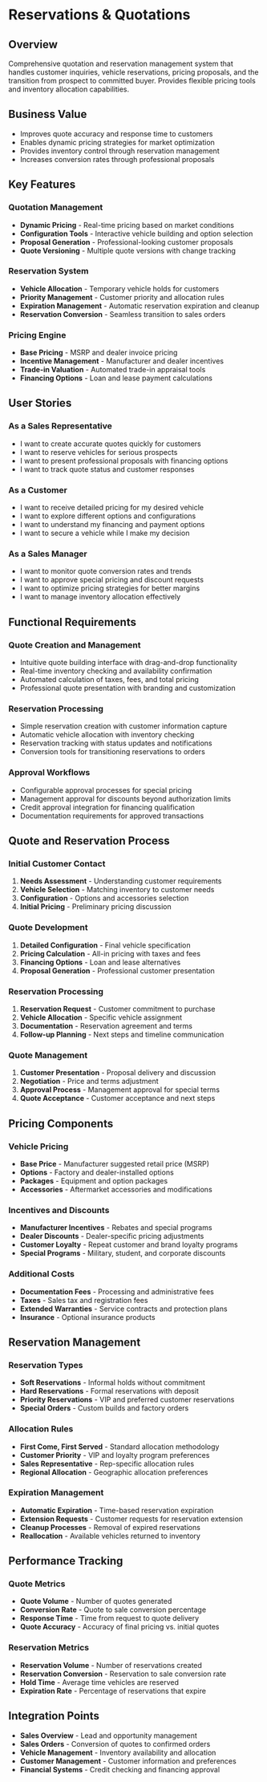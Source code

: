 # Reservations & Quotations

## Overview
Comprehensive quotation and reservation management system that handles customer inquiries, vehicle reservations, pricing proposals, and the transition from prospect to committed buyer. Provides flexible pricing tools and inventory allocation capabilities.

## Business Value
- Improves quote accuracy and response time to customers
- Enables dynamic pricing strategies for market optimization
- Provides inventory control through reservation management
- Increases conversion rates through professional proposals

## Key Features

### Quotation Management
- **Dynamic Pricing** - Real-time pricing based on market conditions
- **Configuration Tools** - Interactive vehicle building and option selection
- **Proposal Generation** - Professional-looking customer proposals
- **Quote Versioning** - Multiple quote versions with change tracking

### Reservation System
- **Vehicle Allocation** - Temporary vehicle holds for customers
- **Priority Management** - Customer priority and allocation rules
- **Expiration Management** - Automatic reservation expiration and cleanup
- **Reservation Conversion** - Seamless transition to sales orders

### Pricing Engine
- **Base Pricing** - MSRP and dealer invoice pricing
- **Incentive Management** - Manufacturer and dealer incentives
- **Trade-in Valuation** - Automated trade-in appraisal tools
- **Financing Options** - Loan and lease payment calculations

## User Stories

### As a Sales Representative
- I want to create accurate quotes quickly for customers
- I want to reserve vehicles for serious prospects
- I want to present professional proposals with financing options
- I want to track quote status and customer responses

### As a Customer
- I want to receive detailed pricing for my desired vehicle
- I want to explore different options and configurations
- I want to understand my financing and payment options
- I want to secure a vehicle while I make my decision

### As a Sales Manager
- I want to monitor quote conversion rates and trends
- I want to approve special pricing and discount requests
- I want to optimize pricing strategies for better margins
- I want to manage inventory allocation effectively

## Functional Requirements

### Quote Creation and Management
- Intuitive quote building interface with drag-and-drop functionality
- Real-time inventory checking and availability confirmation
- Automated calculation of taxes, fees, and total pricing
- Professional quote presentation with branding and customization

### Reservation Processing
- Simple reservation creation with customer information capture
- Automatic vehicle allocation with inventory checking
- Reservation tracking with status updates and notifications
- Conversion tools for transitioning reservations to orders

### Approval Workflows
- Configurable approval processes for special pricing
- Management approval for discounts beyond authorization limits
- Credit approval integration for financing qualification
- Documentation requirements for approved transactions

## Quote and Reservation Process

### Initial Customer Contact
1. **Needs Assessment** - Understanding customer requirements
2. **Vehicle Selection** - Matching inventory to customer needs
3. **Configuration** - Options and accessories selection
4. **Initial Pricing** - Preliminary pricing discussion

### Quote Development
1. **Detailed Configuration** - Final vehicle specification
2. **Pricing Calculation** - All-in pricing with taxes and fees
3. **Financing Options** - Loan and lease alternatives
4. **Proposal Generation** - Professional customer presentation

### Reservation Processing
1. **Reservation Request** - Customer commitment to purchase
2. **Vehicle Allocation** - Specific vehicle assignment
3. **Documentation** - Reservation agreement and terms
4. **Follow-up Planning** - Next steps and timeline communication

### Quote Management
1. **Customer Presentation** - Proposal delivery and discussion
2. **Negotiation** - Price and terms adjustment
3. **Approval Process** - Management approval for special terms
4. **Quote Acceptance** - Customer acceptance and next steps

## Pricing Components

### Vehicle Pricing
- **Base Price** - Manufacturer suggested retail price (MSRP)
- **Options** - Factory and dealer-installed options
- **Packages** - Equipment and option packages
- **Accessories** - Aftermarket accessories and modifications

### Incentives and Discounts
- **Manufacturer Incentives** - Rebates and special programs
- **Dealer Discounts** - Dealer-specific pricing adjustments
- **Customer Loyalty** - Repeat customer and brand loyalty programs
- **Special Programs** - Military, student, and corporate discounts

### Additional Costs
- **Documentation Fees** - Processing and administrative fees
- **Taxes** - Sales tax and registration fees
- **Extended Warranties** - Service contracts and protection plans
- **Insurance** - Optional insurance products

## Reservation Management

### Reservation Types
- **Soft Reservations** - Informal holds without commitment
- **Hard Reservations** - Formal reservations with deposit
- **Priority Reservations** - VIP and preferred customer reservations
- **Special Orders** - Custom builds and factory orders

### Allocation Rules
- **First Come, First Served** - Standard allocation methodology
- **Customer Priority** - VIP and loyalty program preferences
- **Sales Representative** - Rep-specific allocation rules
- **Regional Allocation** - Geographic allocation preferences

### Expiration Management
- **Automatic Expiration** - Time-based reservation expiration
- **Extension Requests** - Customer requests for reservation extension
- **Cleanup Processes** - Removal of expired reservations
- **Reallocation** - Available vehicles returned to inventory

## Performance Tracking

### Quote Metrics
- **Quote Volume** - Number of quotes generated
- **Conversion Rate** - Quote to sale conversion percentage
- **Response Time** - Time from request to quote delivery
- **Quote Accuracy** - Accuracy of final pricing vs. initial quotes

### Reservation Metrics
- **Reservation Volume** - Number of reservations created
- **Reservation Conversion** - Reservation to sale conversion rate
- **Hold Time** - Average time vehicles are reserved
- **Expiration Rate** - Percentage of reservations that expire

## Integration Points
- **Sales Overview** - Lead and opportunity management
- **Sales Orders** - Conversion of quotes to confirmed orders
- **Vehicle Management** - Inventory availability and allocation
- **Customer Management** - Customer information and preferences
- **Financial Systems** - Credit checking and financing approval